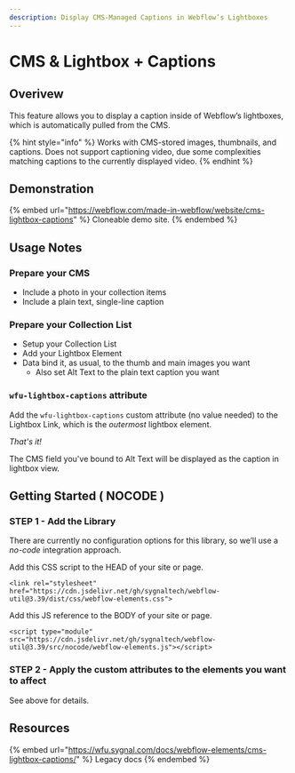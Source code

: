 ```yaml
---
description: Display CMS-Managed Captions in Webflow’s Lightboxes
---
```


# CMS & Lightbox + Captions

## Overivew <a href="#display-captions-in-webflows-lightboxes" id="display-captions-in-webflows-lightboxes"></a>

This feature allows you to display a caption inside of Webflow’s lightboxes, which is automatically pulled from the CMS.

{% hint style="info" %}
Works with CMS-stored images, thumbnails, and captions. Does not support captioning video, due some complexities matching captions to the currently displayed video.
{% endhint %}

## Demonstration

{% embed url="https://webflow.com/made-in-webflow/website/cms-lightbox-captions" %}
Cloneable demo site.
{% endembed %}

## Usage Notes <a href="#usage-notes" id="usage-notes"></a>

### Prepare your CMS <a href="#prepare-your-cms" id="prepare-your-cms"></a>

* Include a photo in your collection items
* Include a plain text, single-line caption

### Prepare your Collection List <a href="#prepare-your-collection-list" id="prepare-your-collection-list"></a>

* Setup your Collection List
* Add your Lightbox Element
* Data bind it, as usual, to the thumb and main images you want
  * Also set Alt Text to the plain text caption you want

### `wfu-lightbox-captions` attribute <a href="#wfu-lightbox-captions-attribute" id="wfu-lightbox-captions-attribute"></a>

Add the `wfu-lightbox-captions` custom attribute (no value needed) to the Lightbox Link, which is the _outermost_ lightbox element.

_That's it!_&#x20;

The CMS field you've bound to Alt Text will be displayed as the caption in lightbox view.

## Getting Started ( NOCODE ) <a href="#getting-started-nocode" id="getting-started-nocode"></a>

### STEP 1 - Add the Library <a href="#step-1---add-the-library" id="step-1---add-the-library"></a>

There are currently no configuration options for this library, so we’ll use a _no-code_ integration approach.

Add this CSS script to the HEAD of your site or page.

```
<link rel="stylesheet" href="https://cdn.jsdelivr.net/gh/sygnaltech/webflow-util@3.39/dist/css/webflow-elements.css">
```

Add this JS reference to the BODY of your site or page.

```
<script type="module" src="https://cdn.jsdelivr.net/gh/sygnaltech/webflow-util@3.39/src/nocode/webflow-elements.js"></script>
```

### STEP 2 - Apply the custom attributes to the elements you want to affect <a href="#step-2---apply-the-custom-attributes-to-the-elements-you-want-to-affect" id="step-2---apply-the-custom-attributes-to-the-elements-you-want-to-affect"></a>

See above for details.

## Resources

{% embed url="https://wfu.sygnal.com/docs/webflow-elements/cms-lightbox-captions/" %}
Legacy docs
{% endembed %}




